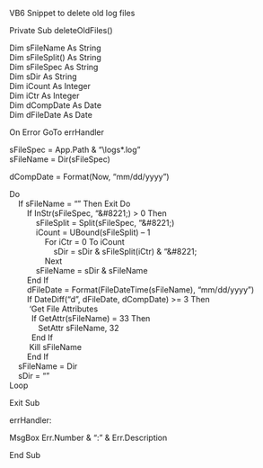 
VB6 Snippet to delete old log files

Private Sub deleteOldFiles() 

Dim sFileName As String  
Dim sFileSplit() As String  
Dim sFileSpec As String  
Dim sDir As String  
Dim iCount As Integer  
Dim iCtr As Integer  
Dim dCompDate As Date  
Dim dFileDate As Date 

On Error GoTo errHandler 

sFileSpec = App.Path & &#8220;\logs\*.log&#8221;  
sFileName = Dir(sFileSpec) 

dCompDate = Format(Now, &#8220;mm/dd/yyyy&#8221;) 

Do  
    If sFileName = &#8220;&#8221; Then Exit Do  
        If InStr(sFileSpec, &#8220;\&#8221;) > 0 Then  
            sFileSplit = Split(sFileSpec, &#8220;\&#8221;)  
            iCount = UBound(sFileSplit) &#8211; 1  
                For iCtr = 0 To iCount  
                    sDir = sDir & sFileSplit(iCtr) & &#8220;\&#8221;  
                Next  
            sFileName = sDir & sFileName  
        End If  
        dFileDate = Format(FileDateTime(sFileName), &#8220;mm/dd/yyyy&#8221;)  
        If DateDiff(&#8220;d&#8221;, dFileDate, dCompDate) >= 3 Then  
         &#8216;Get File Attributes  
          If GetAttr(sFileName) = 33 Then  
             SetAttr sFileName, 32  
          End If  
         Kill sFileName  
        End If  
    sFileName = Dir  
    sDir = &#8220;&#8221;  
Loop 

Exit Sub 

errHandler: 

MsgBox Err.Number & &#8220;:&#8221; & Err.Description 

End Sub